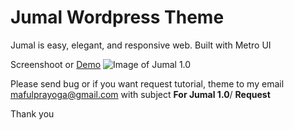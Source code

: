 # Jumal Wordpress Theme
Jumal is easy, elegant, and responsive web. Built with Metro UI

Screenshoot or [Demo](http://www.maful.web.id/wp/jumal/)
![Image of Jumal 1.0](http://www.maful.web.id/wp/jumal/wp-content/themes/jumal/screenshot.png)

Please send bug or if you want request tutorial, theme to my email [mafulprayoga@gmail.com](mailto:mafulprayoga@gmail.com) with subject **For Jumal 1.0**/ **Request**

Thank you
